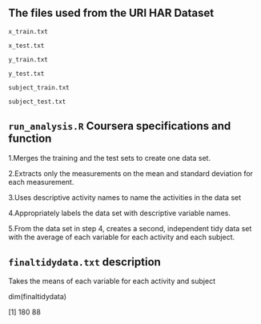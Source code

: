 ## The files used from the **URI HAR Dataset**

`x_train.txt`

`x_test.txt`

`y_train.txt`

`y_test.txt`

`subject_train.txt`

`subject_test.txt`


## `run_analysis.R` Coursera specifications and function

1.Merges the training and the test sets to create one data set.

2.Extracts only the measurements on the mean and standard deviation for each measurement.

3.Uses descriptive activity names to name the activities in the data set

4.Appropriately labels the data set with descriptive variable names.

5.From the data set in step 4, creates a second, independent tidy data set with the average of each variable for each activity and each subject.

## `finaltidydata.txt` description

Takes the means of each variable for each activity and subject

dim(finaltidydata)

[1] 180  88

